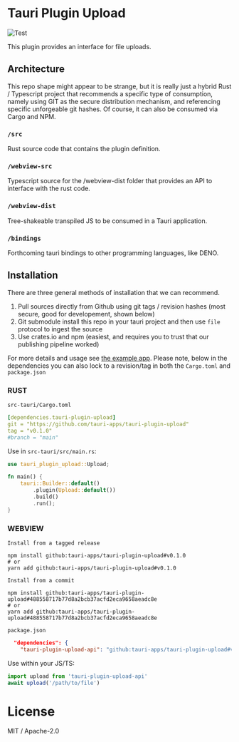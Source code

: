 # Tauri Plugin Upload
![Test](https://github.com/tauri-apps/tauri-plugin-upload/workflows/Test/badge.svg)

This plugin provides an interface for file uploads.

## Architecture
This repo shape might appear to be strange, but it is really just a hybrid Rust / Typescript project that recommends a specific type of consumption, namely using GIT as the secure distribution mechanism, and referencing specific unforgeable git hashes. Of course, it can also be consumed via Cargo and NPM.

### `/src`
Rust source code that contains the plugin definition.

### `/webview-src`
Typescript source for the /webview-dist folder that provides an API to interface with the rust code.

### `/webview-dist`
Tree-shakeable transpiled JS to be consumed in a Tauri application.

### `/bindings`
Forthcoming tauri bindings to other programming languages, like DENO.

## Installation
There are three general methods of installation that we can recommend.
1. Pull sources directly from Github using git tags / revision hashes (most secure, good for developement, shown below)
2. Git submodule install this repo in your tauri project and then use `file` protocol to ingest the source
3. Use crates.io and npm (easiest, and requires you to trust that our publishing pipeline worked)

For more details and usage see [the example app](examples/svelte-app). Please note, below in the dependencies you can also lock to a revision/tag in both the `Cargo.toml` and `package.json`

### RUST
`src-tauri/Cargo.toml`
```yaml
[dependencies.tauri-plugin-upload]
git = "https://github.com/tauri-apps/tauri-plugin-upload"
tag = "v0.1.0"
#branch = "main"
```

Use in `src-tauri/src/main.rs`:
```rust
use tauri_plugin_upload::Upload;

fn main() {
    tauri::Builder::default()
        .plugin(Upload::default())
        .build()
        .run();
}
```

### WEBVIEW
`Install from a tagged release`
```
npm install github:tauri-apps/tauri-plugin-upload#v0.1.0
# or
yarn add github:tauri-apps/tauri-plugin-upload#v0.1.0
```

`Install from a commit`
```
npm install github:tauri-apps/tauri-plugin-upload#488558717b77d8a2bcb37acfd2eca9658aeadc8e
# or
yarn add github:tauri-apps/tauri-plugin-upload#488558717b77d8a2bcb37acfd2eca9658aeadc8e
```

`package.json`
```json
  "dependencies": {
    "tauri-plugin-upload-api": "github:tauri-apps/tauri-plugin-upload#v0.1.0",
```

Use within your JS/TS:
```ts
import upload from 'tauri-plugin-upload-api'
await upload('/path/to/file')
```

# License
MIT / Apache-2.0
